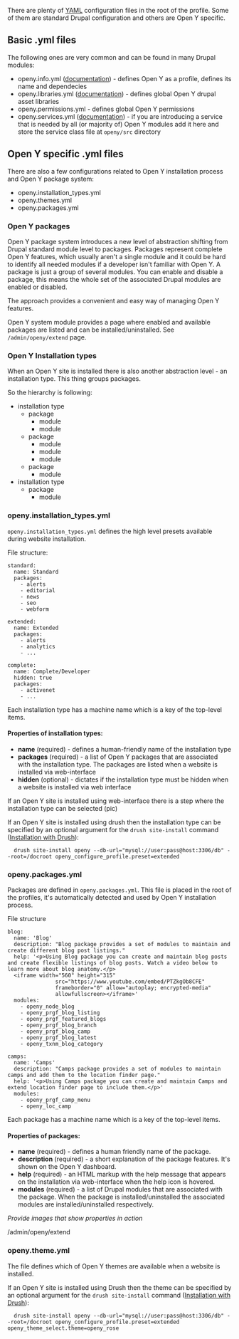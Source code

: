 There are plenty of [YAML](http://en.wikipedia.org/wiki/YAML) configuration files in the root of the profile. Some of them are standard Drupal configuration and others are Open Y specific.

## Basic .yml files
The following ones are very common and can be found in many Drupal modules:
* openy.info.yml ([documentation](https://www.drupal.org/docs/8/creating-custom-modules/let-drupal-8-know-about-your-module-with-an-infoyml-file)) - defines Open Y as a profile, defines its name and dependecies
* openy.libraries.yml ([documentation](https://www.drupal.org/docs/8/creating-custom-modules/adding-stylesheets-css-and-javascript-js-to-a-drupal-8-module)) - defines global Open Y drupal asset libraries
* openy.permissions.yml - defines global Open Y permissions
* openy.services.yml ([documentation](https://www.drupal.org/docs/8/api/services-and-dependency-injection/structure-of-a-service-file)) - if you are introducing a service that is needed by all (or majority of) Open Y modules add it here and store the service class file at `openy/src` directory

## Open Y specific .yml files
There are also a few configurations related to Open Y installation process and Open Y package system:
* openy.installation_types.yml
* openy.themes.yml
* openy.packages.yml

### Open Y packages
Open Y package system introduces a new level of abstraction shifting from Drupal standard module level to packages. Packages represent complete Open Y features, which usually aren't a single module and it could be hard to identify all needed modules if a developer isn't familiar with Open Y. A package is just a group of several modules. You can enable and disable a package, this means the whole set of the associated Drupal modules are enabled or disabled.

The approach provides a convenient and easy way of managing Open Y features.

Open Y system module provides a page where enabled and available packages are listed and can be installed/uninstalled. See `/admin/openy/extend` page.



### Open Y Installation types
When an Open Y site is installed there is also another abstraction level - an installation type. This thing groups packages.

So the hierarchy is following:
* installation type
  * package
    * module
    * module
  * package
    * module
    * module
    * module
  * package
    * module
* installation type
  * package
    * module

### openy.installation_types.yml
`openy.installation_types.yml` defines the high level presets available during website installation.

File structure:
```
standard:
  name: Standard
  packages:
    - alerts
    - editorial
    - news
    - seo
    - webform

extended:
  name: Extended
  packages:
    - alerts
    - analytics
    - ...

complete:
  name: Complete/Developer
  hidden: true
  packages:
    - activenet
    - ...
```

Each installation type has a machine name which is a key of the top-level items.

#### Properties of installation types:
 - **name** (required) - defines a human-friendly name of the installation type
 - **packages** (required) - a list of Open Y packages that are associated with the installation type. The packages are listed when a website is installed via web-interface 
 - **hidden** (optional) - dictates if the installation type must be hidden when a website is installed via web interface

If an Open Y site is installed using web-interface there is a step where the installation type can be selected (pic)

If an Open Y site is installed using drush then the installation type can be specified by an optional argument for the `drush site-install` command ([Installation with Drush](https://github.com/ymcatwincities/openy/blob/8.x-2.x/docs/Development/InstallationWithDrush.md)):
```
  drush site-install openy --db-url="mysql://user:pass@host:3306/db" --root=/docroot openy_configure_profile.preset=extended
```


### openy.packages.yml
Packages are defined in `openy.packages.yml`. This file is placed in the root of the profiles, it's automatically detected and used by Open Y installation process.

File structure
```
blog:
  name: 'Blog'
  description: "Blog package provides a set of modules to maintain and create different blog post listings."
  help: '<p>Using Blog package you can create and maintain blog posts and create flexible listings of blog posts. Watch a video below to learn more about blog anatomy.</p>
  <iframe width="560" height="315"
               src="https://www.youtube.com/embed/PTZkgOb8CFE"
               frameborder="0" allow="autoplay; encrypted-media"
               allowfullscreen></iframe>'
  modules:
    - openy_node_blog
    - openy_prgf_blog_listing
    - openy_prgf_featured_blogs
    - openy_prgf_blog_branch
    - openy_prgf_blog_camp
    - openy_prgf_blog_latest
    - openy_txnm_blog_category

camps:
  name: 'Camps'
  description: "Camps package provides a set of modules to maintain camps and add them to the location finder page."
  help: '<p>Using Camps package you can create and maintain Camps and extend location finder page to include them.</p>'
  modules:
    - openy_prgf_camp_menu
    - openy_loc_camp
```

Each package has a machine name which is a key of the top-level items.

#### Properties of packages:
 - **name** (required) - defines a human friendly name of the package.
 - **description** (required) - a short explanation of the package features. It's shown on the Open Y dashboard.
 - **help** (required) - an HTML markup with the help message that appears on the installation via web-interface when the help icon is hovered.
 - **modules** (required) - a list of Drupal modules that are associated with the package. When the package is installed/uninstalled the associated modules are installed/uninstalled respectively.

_Provide images that show properties in action_

/admin/openy/extend

### openy.theme.yml
The file defines which of Open Y themes are available when a website is installed.

If an Open Y site is installed using Drush then the theme can be specified by an optional argument for the `drush site-install` command ([Installation with Drush](https://github.com/ymcatwincities/openy/blob/8.x-2.x/docs/Development/InstallationWithDrush.md)):
```
  drush site-install openy --db-url="mysql://user:pass@host:3306/db" --root=/docroot openy_configure_profile.preset=extended openy_theme_select.theme=openy_rose
```
